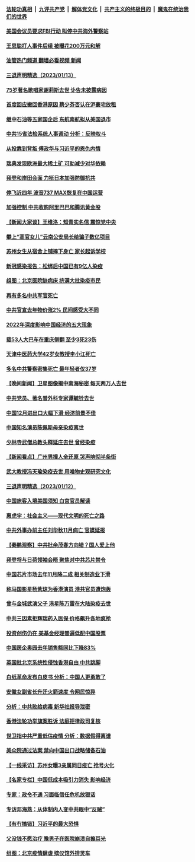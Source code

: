 ####  [法轮功真相](../../../../basic/blob/master/README.md?t=01140812) &nbsp;|&nbsp; [九评共产党](../../../../9ping.md/blob/master/README.md?t=01140812) &nbsp;|&nbsp; [解体党文化](../../../../jtdwh.md/blob/master/README.md?t=01140812)  &nbsp;|&nbsp; [共产主义的终极目的](../../../../gczydzjmd.md/blob/master/README.md?t=01140812) &nbsp;|&nbsp; [魔鬼在统治我们的世界](../../../../mgztzwmdsj.md/blob/master/README.md?t=01140812) 

#### [美国会议员要求FBI行动 叫停中共海外警察站](../pages/nsc413/n13906485.md?t=01140812) 

#### [王思聪打人事件后续 被曝花200万元和解](../pages/nsc413/n13906513.md?t=01140812) 

#### [油管热门频道 翻墙必看视频 新闻](http://129.146.143.75:81/youtube.html?01140812)

#### [三退声明精选（2023/01/13）](../pages/nsc413/n13906559.md?t=01140812) 

#### [75岁著名歌唱家谢莉斯去世 讣告未披露病因](../pages/nsc413/n13906509.md?t=01140812) 

#### [首度回应搬回香港原因 蔡少芬否认在沪豪宅放租](../pages/nsc413/n13906492.md?t=01140812) 

#### [继中石油等五家国企后 东航南航拟从美国退市](../pages/nsc413/n13906480.md?t=01140812) 

#### [中共15省法检系统人事调动 分析：反映权斗](../pages/nsc413/n13905726.md?t=01140812) 

#### [从投靠到背叛 傅政华与习近平的恩仇内情](../pages/nsc413/n13905220.md?t=01140812) 

#### [瑞典发现欧洲最大稀土矿 可助减少对华依赖](../pages/nsc413/n13906450.md?t=01140812) 

#### [拜登和岸田会面 力挺日本加强防御抗共](../pages/nsc413/n13906473.md?t=01140812) 

#### [停飞近四年 波音737 MAX恢复在中国运营](../pages/nsc413/n13906430.md?t=01140812) 

#### [加强控制 中共收购阿里巴巴和腾讯黄金股](../pages/nsc413/n13906441.md?t=01140812) 

#### [【新闻大家谈】王维洛：知青实名信 震惊党中央](../pages/nsc413/n13906386.md?t=01140812) 

#### [攀上“高官女儿”云南公安局长给骗子数亿项目](../pages/nsc413/n13906323.md?t=01140812) 

#### [苏州女生从宿舍上铺摔下身亡 家长起诉学校](../pages/nsc413/n13906246.md?t=01140812) 

#### [新冠感染报告：松绑后中国已有9亿人染疫](../pages/nsc413/n13906094.md?t=01140812) 

#### [组图：北京医院缺病床 挤满大批染疫市民](../pages/nsc413/n13906245.md?t=01140812) 

#### [再有多名中共军官死亡](../pages/nsc413/n13906204.md?t=01140812) 

#### [中共官宣去年物价涨2% 民间感受大不同](../pages/nsc413/n13906232.md?t=01140812) 

#### [2022年深度影响中国经济的五大现象](../pages/nsc413/n13906152.md?t=01140812) 

#### [载53人大巴车在重庆侧翻 至少3死23伤](../pages/nsc413/n13906240.md?t=01140812) 

#### [天津中医药大学42岁女教授李小江死亡](../pages/nsc413/n13906153.md?t=01140812) 

#### [多名中共警察密集死亡 最年轻者仅37岁](../pages/nsc413/n13906069.md?t=01140812) 


#### [【晚间新闻】卫星图像揭中南海秘密 每天两万人去世](../pages/nsc413/n13906115.md?t=01140812) 



#### [中共党员、著名普外科专家谭毓铨去世](../pages/nsc413/n13906097.md?t=01140812) 

#### [中国12月进出口大幅下滑 经济前景不佳](../pages/nsc413/n13906082.md?t=01140812) 

#### [中国知名演员陈佩斯母亲染疫离世](../pages/nsc413/n13905907.md?t=01140812) 

#### [少林寺武僧总教头释延庄去世 曾经染疫](../pages/nsc413/n13905998.md?t=01140812) 

#### [【新闻看点】广州男撞人全还原 哭声响彻半条街](../pages/nsc413/n13905824.md?t=01140812) 

#### [武大教授冯天瑜染疫去世 用唯物史观研究文化](../pages/nsc413/n13905798.md?t=01140812) 


#### [三退声明精选（2023/01/12）](../pages/nsc413/n13905953.md?t=01140812) 

#### [中国旅客入境美国须知 白宫官员解读](../pages/nsc413/n13905840.md?t=01140812) 

#### [惠虎宇：社会主义——现代文明的死亡之路](../pages/nsc413/n13904452.md?t=01140812) 

#### [中共外事办前主任刘华秋11月病亡 官媒延报](../pages/nsc413/n13905783.md?t=01140812) 

#### [【秦鹏观察】中共批余茂春方向错？国人爱上他](../pages/nsc413/n13905757.md?t=01140812) 

#### [拜登将与日荷领袖会晤 聚焦对中共芯片禁令](../pages/nsc413/n13905769.md?t=01140812) 

#### [中国芯片市场去年11月降二成 相关制造业下滑](../pages/nsc413/n13905682.md?t=01140812) 

#### [称马国影星杨紫琼为香港演员 港共官员遭炮轰](../pages/nsc413/n13905708.md?t=01140812) 

#### [曾与金城武演父子 港星陈万雷在大陆染疫去世](../pages/nsc413/n13905743.md?t=01140812) 

#### [中共三因素拒辉瑞药入医保 价格飙升各地疯抢](../pages/nsc413/n13905542.md?t=01140812) 

#### [投资创伤仍在 美基金经理普遍低配中国股票](../pages/nsc413/n13905691.md?t=01140812) 

#### [中国房企奥园去年销售额同比下降83%](../pages/nsc413/n13905697.md?t=01140812) 

#### [英国批北京系统性侵蚀香港自由 中共跳脚](../pages/nsc413/n13905687.md?t=01140812) 

#### [白纸革命发布白皮书 分析：中国人更勇敢了](../pages/nsc413/n13905653.md?t=01140812) 

#### [安徽女副省长升迁火箭速度 令网民惊异](../pages/nsc413/n13905674.md?t=01140812) 

#### [分析：中共败给病毒 新华社报导泄密](../pages/nsc413/n13905062.md?t=01140812) 

#### [香港法轮功举旗案胜诉 法庭拒律政司复核](../pages/nsc413/n13905668.md?t=01140812) 

#### [世卫指中共严重低估疫情 分析：数据假得离谱](../pages/nsc413/n13905345.md?t=01140812) 

#### [美众院通过法案 禁向中国出口战略储备石油](../pages/nsc413/n13905660.md?t=01140812) 

#### [【一线采访】苏州女曝3亲属同日疫亡 抢号火化](../pages/nsc413/n13905370.md?t=01140812) 

#### [【名家专栏】中国低成本吸引力消失 影响经济](../pages/nsc413/n13905515.md?t=01140812) 

#### [专家：政令不通 习面临信任危机放狠话](../pages/nsc413/n13905497.md?t=01140812) 

#### [专访邓海燕：从体制内人变中共眼中“反贼”](../pages/nsc413/n13905074.md?t=01140812) 

#### [【有冇搞错】习近平的最大恐惧](../pages/nsc413/n13905319.md?t=01140812) 

#### [父没钱不愿治疗 豫男子在医院崩溃自搧耳光](../pages/nsc413/n13905318.md?t=01140812) 

#### [组图：北京疫情肆虐 殡仪馆外排灵车](../pages/nsc413/n13905369.md?t=01140812) 

<img src='http://gfw-breaker.win/goodnews/indexes/nsc413.md' width='0px' height='0px'/>
